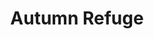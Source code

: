 ---
title: "Autumn Refuge"
description: "This piece is a sigh within the landscape. The cabin, reflected in still waters, becomes a symbol of retreat, of pause, of inner home. The warm hills and bare trees speak of time passing, of the beauty that remains when everything is stripped away. I wanted to capture that moment when silence becomes company, when the surroundings embrace without a word. It’s a work about calm, about belonging, about the art of staying still."
image: "@assets/projects/22.jpg"
---